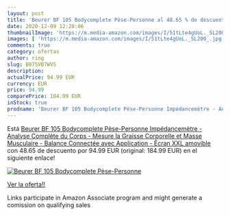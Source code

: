 ```yaml
---
layout: post
title: 'Beurer BF 105 Bodycomplete Pèse-Personne al 48.65 % de descuento'
date: 2020-12-09 12:28:06
thumbnailImage: 'https://m.media-amazon.com/images/I/51tLte4gUoL._SL200_.jpg'
images: [ 'https://m.media-amazon.com/images/I/51tLte4gUoL._SL200_.jpg' ]
comments: true
category: ofertas
author: ring
slug: B075VB7WVS
description:
actualPrice: 94.99 EUR
currency: EUR
price: 94.99
comparePrice: 184.99 EUR
inStock: true
prodname: 'Beurer BF 105 Bodycomplete Pèse-Personne Impédancemètre - Analyse Complète du Corps - Mesure la Graisse Corporelle et Masse Musculaire - Balance Connectée avec Application - Écran XXL amovible'
---
```


Está [Beurer BF 105 Bodycomplete Pèse-Personne Impédancemètre - Analyse Complète du Corps - Mesure la Graisse Corporelle et Masse Musculaire - Balance Connectée avec Application - Écran XXL amovible](https://www.amazon.fr/dp/B075VB7WVS/?tag=tolees0d-21) con 48.65 de descuento por 94.99 EUR (original: 184.99 EUR) en el siguiente enlace!

[![Beurer BF 105 Bodycomplete Pèse-Personne](https://m.media-amazon.com/images/I/51tLte4gUoL._SL200_.jpg)](https://www.amazon.fr/dp/B075VB7WVS/?tag=tolees0d-21)

[Ver la oferta!!](https://www.amazon.fr/dp/B075VB7WVS/?tag=tolees0d-21)

Links participate in Amazon Associate program and might generate a comission on qualifying sales


